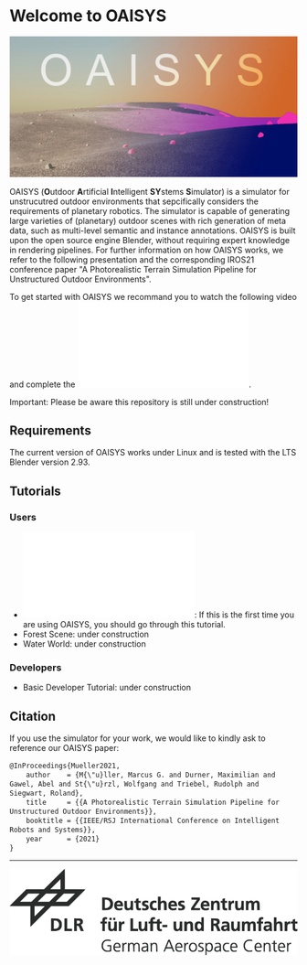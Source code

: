 # Welcome to OAISYS

![hero](doc/wiki/figures/MainPage/oaisys_hero_crop.jpg)

OAISYS (**O**utdoor **A**rtificial **I**ntelligent **SY**stems **S**imulator) is a simulator for unstrucutred outdoor environments that sepcifically considers the requirements of planetary robotics. The simulator is capable of generating large varieties of (planetary) outdoor scenes with rich generation of meta data, such as multi-level  semantic  and  instance  annotations. OAISYS is built upon the open source engine Blender, without requiring expert knowledge in rendering pipelines. For further information on how OAISYS works, we refer to the following presentation and the corresponding IROS21 conference paper "A Photorealistic Terrain Simulation Pipeline for Unstructured Outdoor Environments".

To get started with OAISYS we recommand you to watch the following video and complete the ![Basic Tutorial](doc/wiki/basicExample/basicExample.md).

Important: Please be aware this repository is still under construction!

## Requirements

The current version of OAISYS works under Linux and is tested with the LTS Blender version 2.93.

## Tutorials

### Users
* ![Basic Tutorial](doc/wiki/basicExample/basicExample.md): If this is the first time you are using OAISYS, you should go through this tutorial.
* Forest Scene: under construction
* Water World: under construction

### Developers
* Basic Developer Tutorial: under construction

## Citation

If you use the simulator for your work, we would like to kindly ask to reference our OAISYS paper:

```
@InProceedings{Mueller2021,
	author    = {M{\"u}ller, Marcus G. and Durner, Maximilian and Gawel, Abel and St{\"u}rzl, Wolfgang and Triebel, Rudolph and Siegwart, Roland},
	title     = {{A Photorealistic Terrain Simulation Pipeline for Unstructured Outdoor Environments}},
	booktitle = {{IEEE/RSJ International Conference on Intelligent Robots and Systems}},
	year      = {2021}
}
```

---

![dlrlogo](doc/wiki/figures/MainPage/logo.svg)
